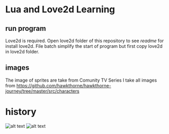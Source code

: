 # Lua and Love2d Learning
## run program
Love2d is required. Open love2d folder of this repository to see *readme* for install love2d.
File batch simplify the start of program but first copy love2d in love2d folder.

## images
The image of sprites are take from Comunity TV Series
I take all images from https://github.com/hawkthorne/hawkthorne-journey/tree/master/src/characters

# history
![alt text](https://github.com/paoli7612/TileGame-Lua/blob/master/doc/img/001.png)
![alt text](https://github.com/paoli7612/TileGame-Lua/blob/master/doc/img/002.png)

